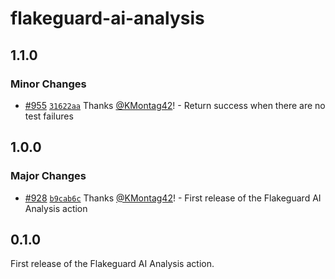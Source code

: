 # flakeguard-ai-analysis

## 1.1.0

### Minor Changes

- [#955](https://github.com/smartcontractkit/.github/pull/955)
  [`31622aa`](https://github.com/smartcontractkit/.github/commit/31622aae9045da7613bf760add223880eec3cd4a)
  Thanks [@KMontag42](https://github.com/KMontag42)! - Return success when there
  are no test failures

## 1.0.0

### Major Changes

- [#928](https://github.com/smartcontractkit/.github/pull/928)
  [`b9cab6c`](https://github.com/smartcontractkit/.github/commit/b9cab6c4e16ad458549a1670a84b7b39b458f541)
  Thanks [@KMontag42](https://github.com/KMontag42)! - First release of the
  Flakeguard AI Analysis action

## 0.1.0

First release of the Flakeguard AI Analysis action.
